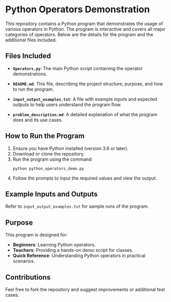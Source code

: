 # Python Operators Demonstration

This repository contains a Python program that demonstrates the usage of various operators in Python. The program is interactive and covers all major categories of operators. Below are the details for the program and the additional files included.

## Files Included

- **`Operators.py`**: The main Python script containing the operator demonstrations.

- **`README.md`**: This file, describing the project structure, purpose, and how to run the program.

- **`input_output_examples.txt`**: A file with example inputs and expected outputs to help users understand the program flow.

- **`problem_description.md`**: A detailed explanation of what the program does and its use cases.

## How to Run the Program

1. Ensure you have Python installed (version 3.6 or later).
2. Download or clone the repository.
3. Run the program using the command:
   ```
   python python_operators_demo.py
   ```
4. Follow the prompts to input the required values and view the output.

## Example Inputs and Outputs

Refer to `input_output_examples.txt` for sample runs of the program.

## Purpose

This program is designed for:

- **Beginners**: Learning Python operators.
- **Teachers**: Providing a hands-on demo script for classes.
- **Quick Reference**: Understanding Python operators in practical scenarios.

## Contributions

Feel free to fork the repository and suggest improvements or additional test cases.

